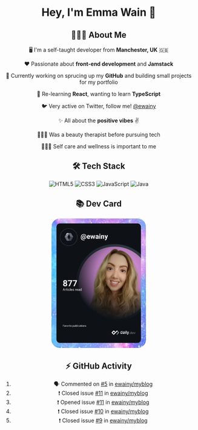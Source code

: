 <div align="center">
  
  # Hey, I'm Emma Wain 👋


## 👩🏼‍💻 About Me

🖥  I'm a self-taught developer from **Manchester, UK** 🇬🇧

❤️ Passionate about **front-end development** and **Jamstack**

💼 Currently working on sprucing up my **GitHub** and building small projects for my portfolio

🌱 Re-learning **React**, wanting to learn **TypeScript**

🐦 Very active on Twitter, follow me! [@ewainy](https://twitter.com/ewainy) 

✨ All about the **positive vibes** ✌️

💆🏼‍♀️ Was a beauty therapist before pursuing tech

🧘🏼‍♀️ Self care and wellness is important to me 

## 🛠 Tech Stack

<img alt="HTML5" src="https://img.shields.io/badge/html5-%23f4c5ff.svg?style=for-the-badge&logo=html5&logoColor=000000"/>
<img alt="CSS3" src="https://img.shields.io/badge/css3-%23cdc9ff.svg?style=for-the-badge&logo=css3&logoColor=000000"/>
<img alt="JavaScript" src="https://img.shields.io/badge/javascript-%23c7e2ff.svg?style=for-the-badge&logo=javascript&logoColor=000000"/>
<img alt="Java" src="https://img.shields.io/badge/java-%23c2fffb.svg?style=for-the-badge&logo=java&logoColor=000000"/>


## 📚 Dev Card
<a href="https://app.daily.dev/ewainy"><img src="https://github.com/ewainy/ewainy/blob/main/devcard.svg" width="250" alt="my dev card which shows a picture of me and shows articles read and favourite tech categories from the platform daily dev"/></a>


## ⚡ GitHub Activity

<!--START_SECTION:activity-->
1. 🗣 Commented on [#5](https://github.com/ewainy/myblog/issues/5) in [ewainy/myblog](https://github.com/ewainy/myblog)
2. ❗️ Closed issue [#11](https://github.com/ewainy/myblog/issues/11) in [ewainy/myblog](https://github.com/ewainy/myblog)
3. ❗️ Opened issue [#11](https://github.com/ewainy/myblog/issues/11) in [ewainy/myblog](https://github.com/ewainy/myblog)
4. ❗️ Closed issue [#10](https://github.com/ewainy/myblog/issues/10) in [ewainy/myblog](https://github.com/ewainy/myblog)
5. ❗️ Closed issue [#9](https://github.com/ewainy/myblog/issues/9) in [ewainy/myblog](https://github.com/ewainy/myblog)
<!--END_SECTION:activity-->

  </div>
